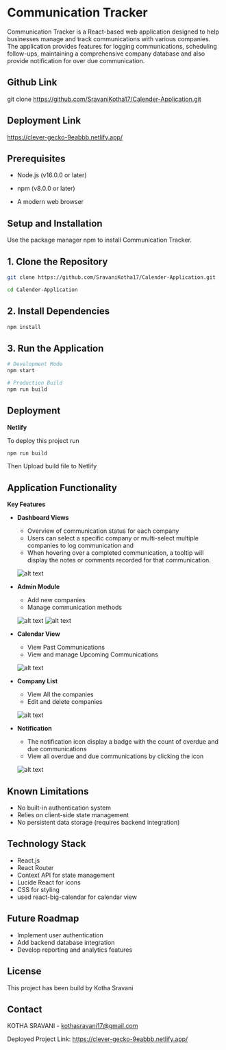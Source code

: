 
# Communication Tracker

Communication Tracker is a React-based web application designed to help businesses manage and track communications with various companies. The application provides features for logging communications, scheduling follow-ups, maintaining a comprehensive company database and also provide notification for over due communication.

## Github Link
git clone https://github.com/SravaniKotha17/Calender-Application.git


## Deployment Link
https://clever-gecko-9eabbb.netlify.app/



## Prerequisites
* Node.js (v16.0.0 or later)

* npm (v8.0.0 or later)

* A modern web browser

## Setup and Installation

Use the package manager npm to install Communication Tracker.

## 1. Clone the Repository

```bash
git clone https://github.com/SravaniKotha17/Calender-Application.git

cd Calender-Application
```

## 2. Install Dependencies

```bash
npm install
```
## 3. Run the Application
```bash
# Development Mode
npm start

# Production Build
npm run build
```

## Deployment

**Netlify**

To deploy this project run
```bash
npm run build
```

Then Upload build file to Netlify

## Application Functionality

**Key Features**

* **Dashboard Views**
    * Overview of communication status for each company
    * Users can select a specific company or multi-select multiple companies to log communication and 
    * When hovering over a completed communication, a tooltip will display the notes or comments recorded for that communication.

  ![alt text](https://i.postimg.cc/fR1jHqyC/Screenshot-2024-12-03-221951.png)

* **Admin Module**
    * Add new companies
    * Manage communication methods

   ![alt text](https://i.postimg.cc/htmpqRH6/Screenshot-2024-12-03-222813.png)
  ![alt text](https://i.postimg.cc/Y0JYXhq9/Screenshot-2024-12-03-223030.png)

* **Calendar View**
    * View Past Communications
    * View and manage Upcoming Communications

   ![alt text](https://i.postimg.cc/MH4bh9tz/Screenshot-2024-12-03-222930.png)
   
* **Company List**
    * View All the companies
    * Edit and delete companies

   ![alt text](https://i.postimg.cc/hj200Ddz/Screenshot-2024-12-03-222846.png)

* **Notification**
    * The notification icon display a badge with the count of overdue and due communications
    * View all overdue and due communications by clicking the icon
 
  ![alt text](https://i.postimg.cc/1RYHnzSb/Screenshot-2024-12-03-223001.png)

## Known Limitations
* No built-in authentication system
* Relies on client-side state management
* No persistent data storage (requires backend integration)

## Technology Stack
* React.js
* React Router
* Context API for state management
* Lucide React for icons
* CSS for styling
* used react-big-calendar for calendar view

## Future Roadmap
* Implement user authentication
* Add backend database integration
* Develop reporting and analytics features


## License
This project has been build by Kotha Sravani

## Contact
KOTHA SRAVANI - kothasravani17@gmail.com

Deployed Project Link: https://clever-gecko-9eabbb.netlify.app/

